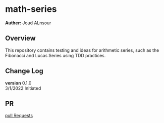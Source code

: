# math-series
**Auther:** Joud ALnsour
## Overview 
This repository contains testing and ideas for arithmetic series, such as the Fibonacci and Lucas Series using TDD practices.
## Change Log
**version** 0.1.0  <br>
3/1/2022 Initiated
## PR


 [pull Requests](https://github.com/joud-alnsour/math-series/pull/3)

